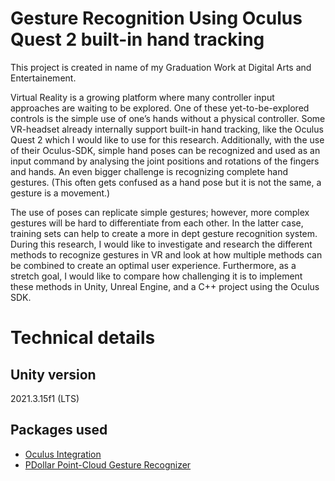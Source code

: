 # Gesture Recognition Using Oculus Quest 2 built-in hand tracking

This project is created in name of my Graduation Work at Digital Arts and Entertainement.

Virtual Reality is a growing platform where many controller input approaches are waiting to be explored. One of these yet-to-be-explored controls is the simple use of one’s hands without a physical controller. Some VR-headset already internally support built-in hand tracking, like the Oculus Quest 2 which I would like to use for this research. Additionally, with the use of their Oculus-SDK, simple hand poses can be recognized and used as an input command by analysing the joint positions and rotations of the fingers and hands. An even bigger challenge is recognizing complete hand gestures. (This often gets confused as a hand pose but it is not the same, a gesture is a movement.)

The use of poses can replicate simple gestures; however, more complex gestures will be hard to differentiate from each other. In the latter case, training sets can help to create a more in dept gesture recognition system. During this research, I would like to investigate and research the different methods to recognize gestures in VR and look at how multiple methods can be combined to create an optimal user experience. Furthermore, as a stretch goal, I would like to compare how challenging it is to implement these methods in Unity, Unreal Engine, and a C++ project using the Oculus SDK. 

 # Technical details
 ## Unity version
2021.3.15f1 (LTS)
 
 ## Packages used
 
 - [Oculus Integration](https://assetstore.unity.com/packages/tools/integration/oculus-integration-82022)
 - [PDollar Point-Cloud Gesture Recognizer](https://assetstore.unity.com/packages/tools/input-management/pdollar-point-cloud-gesture-recognizer-21660)

